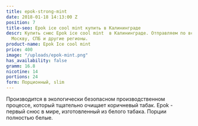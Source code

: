 ```yaml
---
title: epok-strong-mint
date: 2018-01-18 14:13:00 Z
position: 7
title-seo: Epok ice cool mint купить в Калининграде
descr: Купить снюс Epok ice cool mint  в Калининграде. Отправляем по всей России в
  Москву, СПБ и другие регионы.
product-name: Epok Ice cool mint
price: 400
image: "/uploads/epok-mint.png"
has_availability: false
gramm: 16.8
nicotine: 14
portions: 24
form: Порционный, slim
---
```


Производится в экологически безопасном производственном процессе, который тщательно очищает  коричневый табак. Epok - первый снюс в мире, изготовленный из белого табака. Порции полностью белые.
